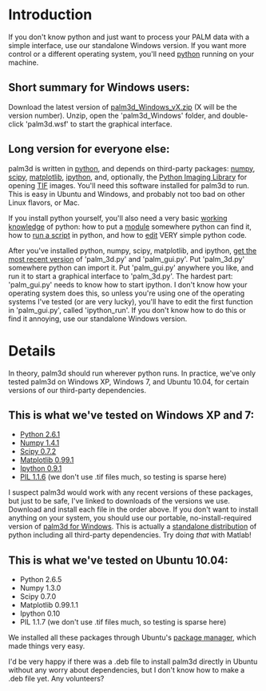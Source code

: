 # Introduction #

If you don't know python and just want to process your PALM data with a simple interface, use our standalone Windows version. If you want more control or a different operating system, you'll need [python](http://www.python.org/) running on your machine.

## Short summary for Windows users: ##

Download the latest version of [palm3d\_Windows\_vX.zip](http://code.google.com/p/palm3d/downloads/list) (X will be the version number). Unzip, open the 'palm3d\_Windows' folder, and double-click 'palm3d.wsf' to start the graphical interface.


## Long version for everyone else: ##

palm3d is written in [python](http://www.python.org/), and depends on third-party packages: [numpy](http://numpy.scipy.org/), [scipy](http://www.scipy.org/), [matplotlib](http://matplotlib.sourceforge.net/), [ipython](http://ipython.scipy.org/moin/), and, optionally, the [Python Imaging Library](http://www.pythonware.com/products/pil/) for opening [TIF](http://en.wikipedia.org/wiki/Tagged_Image_File_Format) images. You'll need this software installed for palm3d to run. This is easy in Ubuntu and Windows, and probably not too bad on other Linux flavors, or Mac.

If you install python yourself, you'll also need a very basic [working knowledge](http://docs.python.org/tutorial/) of python: how to put a [module](http://docs.python.org/tutorial/modules.html) somewhere python can find it, how to [run a script](http://docs.python.org/faq/windows.html#how-do-i-run-a-python-program-under-windows) in python, and how to [edit](http://docs.python.org/library/idle.html) VERY simple python code.

After you've installed python, numpy, scipy, matplotlib, and ipython, [get the most recent version](http://code.google.com/p/palm3d/downloads/list) of 'palm\_3d.py' and 'palm\_gui.py'. Put 'palm\_3d.py' somewhere python can import it. Put 'palm\_gui.py' anywhere you like, and run it to start a graphical interface to 'palm\_3d.py'. The hardest part: 'palm\_gui.py' needs to know how to start ipython. I don't know how your operating system does this, so unless you're using one of the operating systems I've tested (or are very lucky), you'll have to edit the first function in 'palm\_gui.py', called 'ipython\_run'. If you don't know how to do this or find it annoying, use our standalone Windows version.

# Details #

In theory, palm3d should run wherever python runs. In practice, we've only tested palm3d on Windows XP, Windows 7, and Ubuntu 10.04, for certain versions of our third-party dependencies.

## This is what we've tested on Windows XP and 7: ##
  * [Python 2.6.1](http://www.python.org/ftp/python/2.6.6/python-2.6.6.msi)
  * [Numpy 1.4.1](http://sourceforge.net/projects/numpy/files/NumPy/1.4.1/numpy-1.4.1-win32-superpack-python2.6.exe/download)
  * [Scipy 0.7.2](http://sourceforge.net/projects/scipy/files/scipy/0.7.2/scipy-0.7.2-win32-superpack-python2.6.exe/download)
  * [Matplotlib 0.99.1](http://sourceforge.net/projects/matplotlib/files/matplotlib/matplotlib-0.99.1/matplotlib-0.99.1.win32-py2.6.exe/download)
  * [Ipython 0.9.1](http://ipython.scipy.org/dist/0.9.1/ipython-0.9.1.win32-setup.exe)
  * [PIL 1.1.6](http://effbot.org/downloads/PIL-1.1.6.win32-py2.6.exe) (we don't use .tif files much, so testing is sparse here)

I suspect palm3d would work with any recent versions of these packages, but just to be safe, I've linked to downloads of the versions we use. Download and install each file in the order above. If you don't want to install anything on your system, you should use our portable, no-install-required version of [palm3d for Windows](http://code.google.com/p/palm3d/downloads/list). This is actually a [standalone distribution](http://www.portablepython.com/) of python including all third-party dependencies. Try doing _that_ with Matlab!

## This is what we've tested on Ubuntu 10.04: ##
  * Python 2.6.5
  * Numpy 1.3.0
  * Scipy 0.7.0
  * Matplotlib 0.99.1.1
  * Ipython 0.10
  * PIL 1.1.7 (we don't use .tif files much, so testing is sparse here)

We installed all these packages through Ubuntu's [package manager](https://help.ubuntu.com/community/SynapticHowto), which made things very easy.

I'd be very happy if there was a .deb file to install palm3d directly in Ubuntu without any worry about dependencies, but I don't know how to make a .deb file yet. Any volunteers?